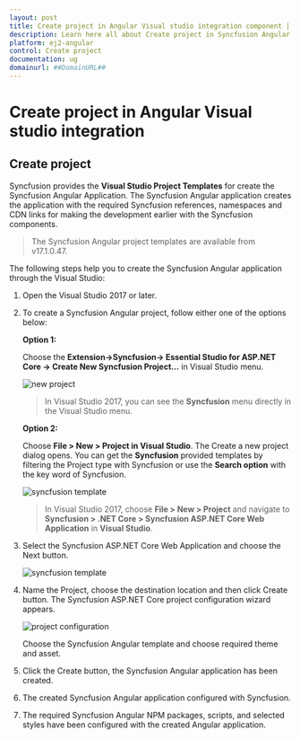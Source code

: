 ```yaml
---
layout: post
title: Create project in Angular Visual studio integration component | Syncfusion
description: Learn here all about Create project in Syncfusion Angular Visual studio integration component of Syncfusion Essential JS 2 and more.
platform: ej2-angular
control: Create project 
documentation: ug
domainurl: ##DomainURL##
---
```


# Create project in Angular Visual studio integration 

## Create project

Syncfusion provides the **Visual Studio Project Templates** for create the Syncfusion Angular Application. The Syncfusion Angular application creates the application with the required Syncfusion references, namespaces and CDN links for making the development earlier with the Syncfusion components.

> The Syncfusion Angular project templates are available from v17.1.0.47.

The following steps help you to create the Syncfusion Angular application through the Visual Studio:

1. Open the Visual Studio 2017 or later.

2. To create a Syncfusion Angular project, follow either one of the options below:
  
    **Option 1:**

      Choose the **Extension->Syncfusion-> Essential Studio for ASP.NET Core -> Create New Syncfusion Project…** in Visual Studio menu.

      ![new project](images/new-project.png)

      > In Visual Studio 2017, you can see the **Syncfusion** menu directly in the Visual Studio menu.

     **Option 2:**

      Choose **File > New > Project in Visual Studio**. The Create a new project dialog opens. You can get the **Syncfusion** provided templates by filtering the Project type with Syncfusion or use the **Search option** with the key word of Syncfusion.

      ![syncfusion template](images/create-new-project.png)

      > In Visual Studio 2017, choose **File > New > Project** and navigate to **Syncfusion > .NET Core > Syncfusion ASP.NET Core Web Application** in **Visual Studio**.

3. Select the Syncfusion ASP.NET Core Web Application and choose the Next button.

    ![syncfusion template](images/syncfusion-template.png)

4. Name the Project, choose the destination location and then click Create button. The Syncfusion ASP.NET Core project configuration wizard appears.

    ![project configuration](images/angular-project-wizard.png)

    Choose the Syncfusion Angular template and choose required theme and asset.

5. Click the Create button, the Syncfusion Angular application has been created.

6. The created Syncfusion Angular application configured with Syncfusion.

7. The required Syncfusion Angular NPM packages, scripts, and selected styles have been configured with the created Angular application.

